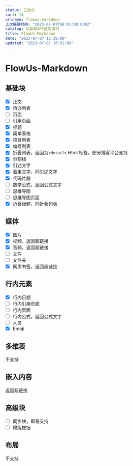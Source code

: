 ```yaml
---
status: 已发布
sort: 14
urlname: flowus-markdown
上次编辑时间: "2023-07-07T08:01:00.000Z"
catalog: 功能和API适配情况
title: FlowUs-Markdown
date: "2023-07-07 15:38:00"
updated: "2023-07-07 16:01:00"
---
```


# FlowUs-Markdown

## 基础块

- [x] 正文
- [x] 待办列表
- [ ] 页面
- [ ] 引用页面
- [x] 标题
- [x] 简单表格
- [x] 项目列表
- [x] 编号列表
- [x] 折叠列表，返回为`<detail>` Html 标签，部分博客平台支持
- [x] 分割线
- [x] 引述文字
- [x] 着重文字，同引述文字
- [x] 代码片段
- [ ] 数学公式，返回公式文字
- [ ] 思维导图
- [ ] 思维导图页面
- [x] 折叠标题，同折叠列表

## 媒体

- [x] 图片
- [x] 视频，返回超链接
- [x] 音频，返回超链接
- [ ] 文件
- [ ] 文件夹
- [x] 网页书签，返回超链接

## 行内元素

- [x] 行内日期
- [ ] 行内引用页面
- [ ] 行内页面
- [ ] 行内公式，返回公式文字
- [ ] 人员
- [x] Emoji

## 多维表

不支持

## 嵌入内容

返回超链接

## 高级块

- [ ] 同步块，即将支持
- [ ] 模版按钮

## 布局

不支持
